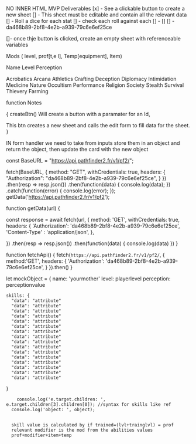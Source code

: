 NO INNER HTML
MVP Deliverables
[x] - See a clickable button to create a new sheet
[] - This sheet must be editable and contain all the relevant data
[] - Roll a dice for each stat
[] - check each roll against each 
[] - 
[]
[] - da468b89-2bf8-4e2b-a939-79c6e6ef25ce

[]- once thje button is clicked, create an empty sheet with referenceable variables


Mods ( level, prof[t,e l], Temp[equipment], Item)

Name
Level
Perception

Acrobatics 
Arcana
Athletics
Crafting
Deception
Diplomacy
Intimidation
Medicine
Nature
Occultism
Performance
Religion
Society
Stealth
Survival
Thievery
Farming


function Notes

{
createBtn()
Will create a button with a paramater for an Id,

This btn creates a new sheet and calls the edit form to fill data for the sheet.
}

IN form handler we need to take from inputs store them in an object and return the object, then update the card with the new object


const BaseURL = "https://api.pathfinder2.fr/v1/pf2/";

fetch(BaseURL, {
  method: "GET",
  withCredentials: true,
  headers: {
    "Authorization": "da468b89-2bf8-4e2b-a939-79c6e6ef25ce",
  }
})
  .then(resp => resp.json())
  .then(function(data) {
    console.log(data);
  })
  .catch(function(error) {
    console.log(error);
  });
  getData('https://api.pathfinder2.fr/v1/pf2');


function getData(url) {
  
  const response = await fetch(url, {
    method: 'GET',
    withCredentials: true,
    headers: {
        'Authorization': 'da468b89-2bf8-4e2b-a939-79c6e6ef25ce',
        'Content-Type' : 'application/json',
    },
     
  })
  .then(resp => resp.json())
  .then(function(data) {
    console.log(data)
  })
}




function fetchApi() {
    fetch(`https://api.pathfinder2.fr/v1/pf2/`, {
        method:'GET',
        headers: {
            'Authorization': 'da468b89-2bf8-4e2b-a939-79c6e6ef25ce',
        }
    }).then()
  }



let mockObject = {
    name: 'yourmother'
    level: playerlevel
    perception: perceptionvalue

    skills: {
      "data": "attribute"
      "data": "attribute"
      "data": "attribute"
      "data": "attribute"
      "data": "attribute"
      "data": "attribute"
      "data": "attribute"
      "data": "attribute"
      "data": "attribute"
      "data": "attribute"
      "data": "attribute"
      "data": "attribute"
      "data": "attribute"
      "data": "attribute"
      "data": "attribute"
      "data": "attribute"
  }


        console.log('e.target.children: ', e.target.children[3].children[0]); //syntax for skills like ref
      console.log('object: ', object);


      skill value is calculated by if trained=(lvl+trainglvl) = prof
      relevant modifier is the mod from the abilities values
      prof+modifier+item+temp
